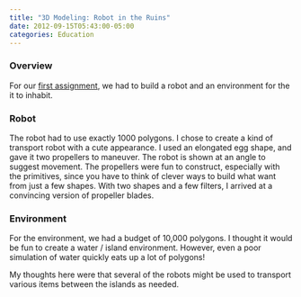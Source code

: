 ```yaml
---
title: "3D Modeling: Robot in the Ruins"
date: 2012-09-15T05:43:00-05:00
categories: Education
---
```


### Overview

For our [first assignment][a1], we had to build a robot and an environment for the it to inhabit.

### Robot

The robot had to use exactly 1000 polygons. I chose to create a kind of
transport robot with a cute appearance. I used an elongated egg shape, and gave
it two propellers to maneuver. The robot is shown at an angle to suggest
movement.  The propellers were fun to construct, especially with the primitives,
since you have to think of clever ways to build what want from just a few
shapes. With two shapes and a few filters, I arrived at a convincing version of
propeller blades.

### Environment

For the environment, we had a budget of 10,000 polygons. I thought it would be
fun to create a water / island environment. However, even a poor simulation of
water quickly eats up a lot of polygons!

My thoughts here were that several of the robots might be used to transport
various items between the islands as needed.

[a1]: http://viscom3d.blogspot.com/2012/01/robot-in-ruins.html
